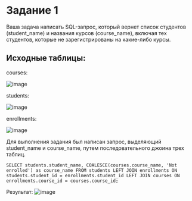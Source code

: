 # Задание 1
Ваша задача написать SQL-запрос, который вернет список студентов (student_name) и названия курсов (course_name), включая тех студентов, которые не зарегистрированы на какие-либо курсы.

## Исходные таблицы:
courses:

![image](https://github.com/Lapuskin/test_task/assets/93324745/2df13a48-6a35-4267-85fd-5555d95da57a)

students:

![image](https://github.com/Lapuskin/test_task/assets/93324745/0b7c556d-0633-47d3-a064-16aadd8e4787)

enrollments:

![image](https://github.com/Lapuskin/test_task/assets/93324745/9c28eada-f551-4b76-92ba-e4583122d2f4)


Для выполнения задания был написан запрос, выделяющий student_name и course_name, путем последовательного джоина трех таблиц.

`
SELECT students.student_name, COALESCE(courses.course_name, 'Not enrolled') as course_name
FROM students LEFT JOIN enrollments ON students.student_id = enrollments.student_id LEFT JOIN courses ON enrollments.course_id = courses.course_id; `

Результат: ![image](https://github.com/Lapuskin/test_task/assets/93324745/5e266727-f6d5-4473-95f6-cc84c6992e50)

